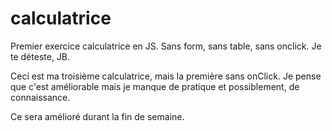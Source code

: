 # calculatrice
Premier exercice calculatrice en JS. Sans form, sans table, sans onclick. Je te déteste, JB.

Ceci est ma troisième calculatrice, mais la première sans onClick. Je pense que c'est améliorable mais je manque de pratique et possiblement, de connaissance.

Ce sera amélioré durant la fin de semaine. 
